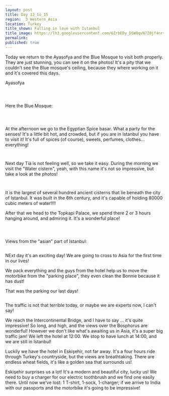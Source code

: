 ```yaml
---
layout: post
title: Day 13_to_15
region:  3_Western_Asia
location: Turkey
title_shown: Falling in love with Istanbul
title_image: https://lh3.googleusercontent.com/6ZrbEDy_DSW8qvN7Z0jf4nrtvh7j2hCsG6_6v5LS1RpENzzwDMqWf44mFj1T5alwtbtyMWFs-QLzMsjReVs_C4jvChi1DHbQPv5_V215-ibdXuCumyoqLHA6WQKJ4-t8t0DXnMejhphu_0m6A0nfaeTMKZD0ItRZchMZVlooKz6l_Azm0XT1nu64fp8zYfL7IH88GPiwzj_VXnyv0FTDkF6iLYTW0EXKmK-LlPPwyzAdYhUhwpQfxbr_C58Y3RKdm6WZxrIj0xgZmuC90W4qbUmvKkQwIdF6B4ckDPoU4evfVpG5h5xKXGe1itj_KAwHRfQKRWdKN8LX2uWK4MuftlmYLi78ZHkkY0H93VIgTG-JXYzYYcUnOS06qYvGcQ9Q2EF8TGMcffEjQH1IcAtViA2L-q2ko6TQTH2IAiVRfieOtmP-PB76ran1qE5vKUpah5DgVntsmC8UR_0rbItxbru7JP4PvRNxmz_SiHgQZesuRx4JGxyYdhtj7EWGf0AM5tcwZqzTLGjIkeLZeRTa8bpXrXmbANdXMRuFTdkNY_7kLRxMP_eMFpqKunEv-Q12vQ2CvezzzEPa5bDWYlZcGg1mM_Z6tuZhZz2mpyjdFHcEoX0d582xWSykgOeIhkcZ8lJsAjVfMiOg8SE1jWB5nc7TooO4TyPdnZX3g8uxig0tgF6hdgFrtuDK0TtzIljg--8ByE4JR5Z3Pmvafkk=w836-h627-no
permalink: 
published: true
---
```


Today we return to the Ayasofya and the Blue Mosque to visit both properly. They are just stunning, you can see it on the photos! It's a pity that we couldn't see the Blue mosque's ceiling, because they where working on it and it's covered this days. 

Ayasofya

<p><a
href="https://lh3.googleusercontent.com/n6AW7heznpT6PWJ-jC1Tv2QrSpYXYonMTKoFuLxmRBmFbkZgTkQOGsguvBWXvvKKRbv9I-_u-1Y9wvAfK-5v6OLck34jIT-BMsZ03kTW4zeelODE4oAdOSo2CRIPma-B9j4STpEiafLWHJsLdGBVOrteeIO6Cz5goPGXUGsuFaFb72qVNpNdJh1KgFruPcRvkEjm4vFyRZfkRUmbe6qbXBlKSx6ML8uZlSNybHhaQv9eHxhufofRLtPaZpMt0DaVR_Tlky3w1EOHhxw26JdY00IM5xx22SuZ1R_vysFrxUJLaz_qtZgfmiZzbE6gAOqQ6tktBcazHMhaSPgsGh2zFVLo4mpii3SS8oaxpju47BE_xuMIalGt7ODSet6fDEy4WtPz6yymKxBSY7-RKgjWhUg6D5LXzdmnhPesSe3OhrYcUqcsWpLILf63RTKuY3m0oeNNQWyO9QAuite7kC_5UPEMTzLvYNz_8e1bwz_ndPom0UUYK05_0hBTQvva5PyZezxtjfcbkD5uAf7D9_aQuL0TcdvMwr3_A8mo56a9KJYRUS0F2LsalOXBAfR73pIGI1cYjIls4EPnD0pZh-eH5-PBjbDzb5asu8t9kEmmhF1let_JJEGKmR7UIzKiKINOGxJ-oen_-gbPn3GM9nyCO7TuADKs6KCqWQ=w596-h794-no"><img 
src="https://lh3.googleusercontent.com/n6AW7heznpT6PWJ-jC1Tv2QrSpYXYonMTKoFuLxmRBmFbkZgTkQOGsguvBWXvvKKRbv9I-_u-1Y9wvAfK-5v6OLck34jIT-BMsZ03kTW4zeelODE4oAdOSo2CRIPma-B9j4STpEiafLWHJsLdGBVOrteeIO6Cz5goPGXUGsuFaFb72qVNpNdJh1KgFruPcRvkEjm4vFyRZfkRUmbe6qbXBlKSx6ML8uZlSNybHhaQv9eHxhufofRLtPaZpMt0DaVR_Tlky3w1EOHhxw26JdY00IM5xx22SuZ1R_vysFrxUJLaz_qtZgfmiZzbE6gAOqQ6tktBcazHMhaSPgsGh2zFVLo4mpii3SS8oaxpju47BE_xuMIalGt7ODSet6fDEy4WtPz6yymKxBSY7-RKgjWhUg6D5LXzdmnhPesSe3OhrYcUqcsWpLILf63RTKuY3m0oeNNQWyO9QAuite7kC_5UPEMTzLvYNz_8e1bwz_ndPom0UUYK05_0hBTQvva5PyZezxtjfcbkD5uAf7D9_aQuL0TcdvMwr3_A8mo56a9KJYRUS0F2LsalOXBAfR73pIGI1cYjIls4EPnD0pZh-eH5-PBjbDzb5asu8t9kEmmhF1let_JJEGKmR7UIzKiKINOGxJ-oen_-gbPn3GM9nyCO7TuADKs6KCqWQ=w596-h794-no" class="oversize" alt=""></a></p>

<p><a
href="https://lh3.googleusercontent.com/aOdA9YkH5u6Sr8MsiBO1OE7EjtRsCkDcIND2nfHOzpNFK_GWXhLAMYu6vhkyPN808UnFi4R4F2WS_CER3pSJqe6DOQ--5GF3tlS6MYlH2YzmRqodeX0dpBcf2N9rINJ3TfwYon_E4HRr_ZqsJqGqs4-VyoHeDHCf58Exepq2xdaHSjr-AwdWcrPRaExFjF6WhuvAT9-90Wo4NdjKy0e9yxwqahfWCITILj05gaY1UdTFPo2BDuCw3WUwk6lbh689bbzD3JZ6RTWkvJg1kHlTUcV1iItE21Nb3tjVSuBeW_VXvHaHYEKnJb4ezE6vnlj5j58Q_S_9aVpMY8cfA1hBG59nMWHX-bfxJJrw3r_OqkF1p5vd-bMHh0ZK_Jy0FoMVnib7lYi8Qhd1q1eWueoTeEE0177zRCb5KXVwn6qE-R6X7sENHt44zVhzQhhRxWcyr26y4COw9iwPdX8_vn2YIXu0OJVx9BeOPss3AOpoKmFwWPl-FivBqOf-aB5E0SL9OR4rszxx4UyDjeId5WJ1yakYSCjMvdBr0Y9PpuqGJyg41M8PziiJPp3XtWBy9-_3I6Y9w82hd45uXV4R1fcT5NdxS7I9wDuOMtkHmhfpwiyWHMLbf6wCT9TZumswaWTTeKo-69kydlTW1wv-kngV_ktgN1fmZ7Xneg=w1059-h794-no"><img 
src="https://lh3.googleusercontent.com/aOdA9YkH5u6Sr8MsiBO1OE7EjtRsCkDcIND2nfHOzpNFK_GWXhLAMYu6vhkyPN808UnFi4R4F2WS_CER3pSJqe6DOQ--5GF3tlS6MYlH2YzmRqodeX0dpBcf2N9rINJ3TfwYon_E4HRr_ZqsJqGqs4-VyoHeDHCf58Exepq2xdaHSjr-AwdWcrPRaExFjF6WhuvAT9-90Wo4NdjKy0e9yxwqahfWCITILj05gaY1UdTFPo2BDuCw3WUwk6lbh689bbzD3JZ6RTWkvJg1kHlTUcV1iItE21Nb3tjVSuBeW_VXvHaHYEKnJb4ezE6vnlj5j58Q_S_9aVpMY8cfA1hBG59nMWHX-bfxJJrw3r_OqkF1p5vd-bMHh0ZK_Jy0FoMVnib7lYi8Qhd1q1eWueoTeEE0177zRCb5KXVwn6qE-R6X7sENHt44zVhzQhhRxWcyr26y4COw9iwPdX8_vn2YIXu0OJVx9BeOPss3AOpoKmFwWPl-FivBqOf-aB5E0SL9OR4rszxx4UyDjeId5WJ1yakYSCjMvdBr0Y9PpuqGJyg41M8PziiJPp3XtWBy9-_3I6Y9w82hd45uXV4R1fcT5NdxS7I9wDuOMtkHmhfpwiyWHMLbf6wCT9TZumswaWTTeKo-69kydlTW1wv-kngV_ktgN1fmZ7Xneg=w1059-h794-no" class="oversize" alt=""></a></p>

<p><a
href="https://lh3.googleusercontent.com/PIcLzvpqJ_4IWs6AOmgTFmtp0Kpp361FTFZJzD8ND7jqeQrUOpCs22vyOWXKZvZhWNP-pafCGUWBTW-20RuHiPmzQFJj5XxQNGu5TuiXntnaBf-lyC0gAW_RgqzZFHHwNROORQDoGnPIySHyyf0YMWoaDxk44N-DGsvyGoQEADjgiNAE_OnFWzEHRkOzzsQgjOfVP2R-InTbu4V603ptMDKm63NItUeR3rb-QhJv569cxMP9dxvmdNn_zk3KcSa7fVIZJv3q2qmdSeZAby37Nwr0yh50hYteizkpmHQ0UoO_cgKG4HD6E8E90DbASryPkaGnGZORqPw0v0QRdwFRDD_RkGZk6j4vE_GReA16ery4xurVw1K7fBED2ML9c5HaHL4sJvXTxwkiVVe0iOtA1vDvCdpWEvZ4d7PHKEMskSgWzQd4hiTuyBc5G09Tq2-VDaNuv4IE-smnpLauu94abS-69cPe8-lut63HG4rAcoXY9i4ZbS3NjtP0bK-bR6KZ6FM7xV5Z-vdIE8FXEWu7nAe2DMfzSHnLiWbXWCesd5T3G6HRJ-qHLRUH3yjuY5RVOuVQeiVCnz28g3RHn6i1yZ3nd8fK1NfuToEscopIDFnzkB7WgnpW_O3dbQlWVY7LKJOlY9W0BT_6jykVbkt6r2ZuFpBS1uvMWQ=w476-h634-no"><img 
src="https://lh3.googleusercontent.com/PIcLzvpqJ_4IWs6AOmgTFmtp0Kpp361FTFZJzD8ND7jqeQrUOpCs22vyOWXKZvZhWNP-pafCGUWBTW-20RuHiPmzQFJj5XxQNGu5TuiXntnaBf-lyC0gAW_RgqzZFHHwNROORQDoGnPIySHyyf0YMWoaDxk44N-DGsvyGoQEADjgiNAE_OnFWzEHRkOzzsQgjOfVP2R-InTbu4V603ptMDKm63NItUeR3rb-QhJv569cxMP9dxvmdNn_zk3KcSa7fVIZJv3q2qmdSeZAby37Nwr0yh50hYteizkpmHQ0UoO_cgKG4HD6E8E90DbASryPkaGnGZORqPw0v0QRdwFRDD_RkGZk6j4vE_GReA16ery4xurVw1K7fBED2ML9c5HaHL4sJvXTxwkiVVe0iOtA1vDvCdpWEvZ4d7PHKEMskSgWzQd4hiTuyBc5G09Tq2-VDaNuv4IE-smnpLauu94abS-69cPe8-lut63HG4rAcoXY9i4ZbS3NjtP0bK-bR6KZ6FM7xV5Z-vdIE8FXEWu7nAe2DMfzSHnLiWbXWCesd5T3G6HRJ-qHLRUH3yjuY5RVOuVQeiVCnz28g3RHn6i1yZ3nd8fK1NfuToEscopIDFnzkB7WgnpW_O3dbQlWVY7LKJOlY9W0BT_6jykVbkt6r2ZuFpBS1uvMWQ=w476-h634-no" class="oversize" alt=""></a></p>

Here the Blue Mosque:

<p><a
href="https://lh3.googleusercontent.com/0GmfwY4d-v4ITvfQCvVz4iPdWQ2eCOl-ACCxVnVKLXLzpR3j-R1skzlakLjbCWU4POWkUN2XPE6PIP8NGwuFsmt1K0FlvCqbD_r9YkackuzD2LiPdTKrJMCXjI3uil-rdIK9cFT3EVIGkn9niFbFgN8NTnlPDix3sZNpsw7QHUlSrQqVYS3kkC0alelVxr9f0pLnUTGMm_035fo8aL1dUyVN5SeeGQ-NEXFq1frmKQ1qgQL79EM8tBE3fG4wUXbbyp3Huog-welq2AJCPzfmpp501gdkwG0KGtr6XFBCePwIa7UvPxfvV4o4n0K2on_m45Qicm5KWnszVtzO67Fm-jDiOIwH-eu21PAwY0i4abil3OHD6DO_-m354xPWmpKU-9oTDIQLN_zPo-lg6_w2Nfnyg_s9WYfq-0H_GtGb6n2dWJJZ3EdRPgznhS2p5KgZDtnaUxG-Yo8kNmUHLHEcvc7hAwLhsUTcYRYFShrOX9rnSu0GOX4MKUcQ9x7pLyHQsoT-XLuxcGG0m26cumY2X9mlyZo85vMXk9O0JhqVIqLYM7bAoxJMyA3Skyn1mUKsuJK4F6C_dOkVPaaHj-2Aay5F495Gmuc0XT-0Iic-5xb8YPP2UIoarnph0-0wDAsRKQvoNqFBRmf-CWnCzwn9WBlNuj4odx-o2A=w845-h634-no"><img 
src="https://lh3.googleusercontent.com/0GmfwY4d-v4ITvfQCvVz4iPdWQ2eCOl-ACCxVnVKLXLzpR3j-R1skzlakLjbCWU4POWkUN2XPE6PIP8NGwuFsmt1K0FlvCqbD_r9YkackuzD2LiPdTKrJMCXjI3uil-rdIK9cFT3EVIGkn9niFbFgN8NTnlPDix3sZNpsw7QHUlSrQqVYS3kkC0alelVxr9f0pLnUTGMm_035fo8aL1dUyVN5SeeGQ-NEXFq1frmKQ1qgQL79EM8tBE3fG4wUXbbyp3Huog-welq2AJCPzfmpp501gdkwG0KGtr6XFBCePwIa7UvPxfvV4o4n0K2on_m45Qicm5KWnszVtzO67Fm-jDiOIwH-eu21PAwY0i4abil3OHD6DO_-m354xPWmpKU-9oTDIQLN_zPo-lg6_w2Nfnyg_s9WYfq-0H_GtGb6n2dWJJZ3EdRPgznhS2p5KgZDtnaUxG-Yo8kNmUHLHEcvc7hAwLhsUTcYRYFShrOX9rnSu0GOX4MKUcQ9x7pLyHQsoT-XLuxcGG0m26cumY2X9mlyZo85vMXk9O0JhqVIqLYM7bAoxJMyA3Skyn1mUKsuJK4F6C_dOkVPaaHj-2Aay5F495Gmuc0XT-0Iic-5xb8YPP2UIoarnph0-0wDAsRKQvoNqFBRmf-CWnCzwn9WBlNuj4odx-o2A=w845-h634-no" class="oversize" alt=""></a></p>

<p><a
href="https://lh3.googleusercontent.com/ZzzsXIfTXShOKOxLLO3UIJx8OTdNI_vjrKio4-efO8S51As86ka_-ONN65h_F3mP08ru534Y-L1cfuwj0yYRWeR08ixOQORJlDl5Vmg59JcjxpNnBfdRRMSOOg8P6MF1joJ_A2W5XrhgfiUTZs0u6DiVxQm1gt4Jl4JLW1lxvjy3AlrV9Hz_qFCeeQYs6svd0K2vhuYx6n0VaIs-TqPNrqPj_xd-FqqASrBh8Lz9M2mCnxmFs6RYRAzB_TUfEWjAg0dwt7mPxI88D2cmxyiyYAJ7PSgzZ6E8j-OMLA53WPit2J81eco9ZxK_3-33JclQ48S3SYSgHqlbPm9Rpi_RTmy6s2Vd2fAY4k_H35wElZa4yiEwiuaxTNAKxTZ2Ab4R03JvhXllTNBv35B36Md-YKTFIF5bJH0r8B88NLy10eaITorMWXtJRezRgqguBuvJvPb_oSWC5fTMYZpKvuIJZBlLZU_y0eWOmAg32TEdlcPBd2A4jq3xtc3gCJPg1STqVWH1vse1zlIESPnvcB2D_E8h9fqc51IVgNjnBrDYX5W49pOVd7Yl5ZEogH4g5JIdg8ebfqeXawR_2fWeLiLiv52nzyyMGEF-YxAfjXTb0aDOjyeozrAHhsiL8Y6zqm232E97ucT9U_tpbWZnXqmLopJSU612JCTnNg=w845-h634-no"><img 
src="https://lh3.googleusercontent.com/ZzzsXIfTXShOKOxLLO3UIJx8OTdNI_vjrKio4-efO8S51As86ka_-ONN65h_F3mP08ru534Y-L1cfuwj0yYRWeR08ixOQORJlDl5Vmg59JcjxpNnBfdRRMSOOg8P6MF1joJ_A2W5XrhgfiUTZs0u6DiVxQm1gt4Jl4JLW1lxvjy3AlrV9Hz_qFCeeQYs6svd0K2vhuYx6n0VaIs-TqPNrqPj_xd-FqqASrBh8Lz9M2mCnxmFs6RYRAzB_TUfEWjAg0dwt7mPxI88D2cmxyiyYAJ7PSgzZ6E8j-OMLA53WPit2J81eco9ZxK_3-33JclQ48S3SYSgHqlbPm9Rpi_RTmy6s2Vd2fAY4k_H35wElZa4yiEwiuaxTNAKxTZ2Ab4R03JvhXllTNBv35B36Md-YKTFIF5bJH0r8B88NLy10eaITorMWXtJRezRgqguBuvJvPb_oSWC5fTMYZpKvuIJZBlLZU_y0eWOmAg32TEdlcPBd2A4jq3xtc3gCJPg1STqVWH1vse1zlIESPnvcB2D_E8h9fqc51IVgNjnBrDYX5W49pOVd7Yl5ZEogH4g5JIdg8ebfqeXawR_2fWeLiLiv52nzyyMGEF-YxAfjXTb0aDOjyeozrAHhsiL8Y6zqm232E97ucT9U_tpbWZnXqmLopJSU612JCTnNg=w845-h634-no" class="oversize" alt=""></a></p>

<p><a
href="https://lh3.googleusercontent.com/SxUyrPAyy9G_6e-nIGVSqLQv2b0eIVSQmTwHWef0zaMcCGH8SRHCCFOthhKXy6kT8UjsBEEm8oas0-zNqFhQn-m5zV2JstgI9iI-qjQXRSZnhZGkiW80h3g1FFV7dlZd2FrBFOS58Vuu8H3X_kF1HSuFgEO8cmRjoRV9VpqG6t8cadcXj-_J9gUy111JhCGxpnfYf26gHt7H3mBV3HsXesCxiX0B4NqWjmwq3IF0_-PmCCK3kcC73e8KGHGAo4BIfD07Ro8kzd_GWzK5Uvb1qbbhVTX7H-E6xZ7Z0rhQnTL-ODg_CCye9p6tZwABZOzaMas8w-9EfuzXDv77qfg6dhGeDZXGTc62jR9IEQ6mFQCfDH4HiYf3w_-CBe9ycJpOwnYQDnORpu9tLRRWZsnp3dyvPSBbYvfkveAU2a01JA96mV-AvQV-ArkHtoeh0NrH8S0apnbgULVK9vnsAvFP9GxCzmXfjjjARy5d4eD9rZVEMQMKbCuqoaCJKqGQsSOo6ouhQq6hw5WPtMt4IOausNBt65_701AHqyvb5KtDyEPgyLbjbSI2crXVp4NvgjNyP1r9mliJXoXg8MoJ_Fy-9l4nKiG4J3uTM-GYlVk4srxHzs85wKD18enRAEQomSLJq_vt-elVkjXZfBHrMl0LJIhJoCfuPvohbA=w845-h634-no"><img 
src="https://lh3.googleusercontent.com/SxUyrPAyy9G_6e-nIGVSqLQv2b0eIVSQmTwHWef0zaMcCGH8SRHCCFOthhKXy6kT8UjsBEEm8oas0-zNqFhQn-m5zV2JstgI9iI-qjQXRSZnhZGkiW80h3g1FFV7dlZd2FrBFOS58Vuu8H3X_kF1HSuFgEO8cmRjoRV9VpqG6t8cadcXj-_J9gUy111JhCGxpnfYf26gHt7H3mBV3HsXesCxiX0B4NqWjmwq3IF0_-PmCCK3kcC73e8KGHGAo4BIfD07Ro8kzd_GWzK5Uvb1qbbhVTX7H-E6xZ7Z0rhQnTL-ODg_CCye9p6tZwABZOzaMas8w-9EfuzXDv77qfg6dhGeDZXGTc62jR9IEQ6mFQCfDH4HiYf3w_-CBe9ycJpOwnYQDnORpu9tLRRWZsnp3dyvPSBbYvfkveAU2a01JA96mV-AvQV-ArkHtoeh0NrH8S0apnbgULVK9vnsAvFP9GxCzmXfjjjARy5d4eD9rZVEMQMKbCuqoaCJKqGQsSOo6ouhQq6hw5WPtMt4IOausNBt65_701AHqyvb5KtDyEPgyLbjbSI2crXVp4NvgjNyP1r9mliJXoXg8MoJ_Fy-9l4nKiG4J3uTM-GYlVk4srxHzs85wKD18enRAEQomSLJq_vt-elVkjXZfBHrMl0LJIhJoCfuPvohbA=w845-h634-no" class="oversize" alt=""></a></p>

At the afternoon we go to the Egyptian Spice basar. What a party for the senses! It's a little bit hot, and crowded, but if you are in Istanbul you have to visit it! It's full of spices (of course), sweets, perfumes, clothes... everything!

<p><a
href="https://lh3.googleusercontent.com/mQynrTZtOOG9brHWtWhw_Zjyb5u0vSe-8vOJt-4jaHtg3-BPFmRnAHmu2IzunFoAL7J9LmZX9kALDVqOjPJWAkY3NfrznuB5-pR_dNKVHA7BaRFL_E0HX3inp8NrD1s0jQ_0dFXEHmrAaJclvLbXVvFBYvTnauxgkIhlFD8E78FY3YibD_cqVXjU3B1AJJ1cTM_-UPejKWjB_O81IdlwJ2bH-kK3lmm8KcAM0mLr19Gzr1uNwR5p53T10f8vCzknR9s2QAmxO9N6ivBBO1UgwaVKczn7dcl41A65hfQNgziiEPOzxwzWowGTWjs2tAs85znjASbbHUTKdxZ7U6nf2o_jr_PQ4M01Nb1xygOwTDpVR2fM6Et8_iPQ2SXiCSlUNJ0MCS2b9b5vdfB_ojddmZSNMQt0ZL5yG2Hxl3rn5tYK35_TX3bQtZyZ4JKrJZqsISk9g34MD0eO8Whj_i8PzuL8mdoQkNFmw6CVj1MTsuoOWJAzGGHRBKqX7xJatfdrVMPtYcc-vrJHEDZ3FriKjAz0VpSMZ_8nK7d1aNX6qh1LYQiu2vWdBypszwgS9RlQ_G75kMmCseJXmVEHLqyIUVqP3qUOXfKQ4mJhr20Y4anp6M4_31j3MrdihjgP5JVuYu65ouboD1N8g4f12IBKs6nOw-6fqhzdQw=w1059-h794-no"><img 
src="https://lh3.googleusercontent.com/mQynrTZtOOG9brHWtWhw_Zjyb5u0vSe-8vOJt-4jaHtg3-BPFmRnAHmu2IzunFoAL7J9LmZX9kALDVqOjPJWAkY3NfrznuB5-pR_dNKVHA7BaRFL_E0HX3inp8NrD1s0jQ_0dFXEHmrAaJclvLbXVvFBYvTnauxgkIhlFD8E78FY3YibD_cqVXjU3B1AJJ1cTM_-UPejKWjB_O81IdlwJ2bH-kK3lmm8KcAM0mLr19Gzr1uNwR5p53T10f8vCzknR9s2QAmxO9N6ivBBO1UgwaVKczn7dcl41A65hfQNgziiEPOzxwzWowGTWjs2tAs85znjASbbHUTKdxZ7U6nf2o_jr_PQ4M01Nb1xygOwTDpVR2fM6Et8_iPQ2SXiCSlUNJ0MCS2b9b5vdfB_ojddmZSNMQt0ZL5yG2Hxl3rn5tYK35_TX3bQtZyZ4JKrJZqsISk9g34MD0eO8Whj_i8PzuL8mdoQkNFmw6CVj1MTsuoOWJAzGGHRBKqX7xJatfdrVMPtYcc-vrJHEDZ3FriKjAz0VpSMZ_8nK7d1aNX6qh1LYQiu2vWdBypszwgS9RlQ_G75kMmCseJXmVEHLqyIUVqP3qUOXfKQ4mJhr20Y4anp6M4_31j3MrdihjgP5JVuYu65ouboD1N8g4f12IBKs6nOw-6fqhzdQw=w1059-h794-no" class="oversize" alt=""></a></p>

<p><a
href="https://lh3.googleusercontent.com/Ar3RaGXAZTEys4HhcAhhTJQOfkw7QmX1qZCQ6d3aA-k7TPQIiob_TkIPSrkpcVIztrTO0XCO7_t8p3PJL-EbXQ6jen2zkVrqPYCypQH_lrSPC2XheqaO3ZK19TiCu6hdwF9E2hbwNLZFDDQlkOvHiKfEDuufPrKRbYcCyMfC1KbcJ8k6T4hYfNSAZkTQk_kNGzuXqpDo5Mg021QaD82as4JL2gIrBuYiIVn0CMcLz5bYFLPcWqD3tjj41Rw5PN-2lvWPFh-yOVDZjPyruCah0Jwn8aFV8RodEF8hB0xusS4io4ufxJ7usfLXWYnGvkyPDv64c64ViX2jpXUtpgG48yhAP82hPgXNNpw3ax4TT2yQzWZRhsJ8bhOl7JELGSp3usbrsFbT04MviIQ_CXucIykLnwFYlmSag4FStcZH_8Glbp77YXr33LMId9PlXeR2GCVQGWeiGx2CEfN0Oa4ERt_j6AmcJiuRgXnYDz-__yTsUQW6K7twRXVUJanJK2_gLM6sJR8EGgQ8fzelsQddxItaBCZ487oa9xh34iGlQFijCvN6c4rCXfVZ8UZzNB5fhVd-NRpDbW0ZmKLZ1p-6n9RCYAHu_GeHrUrh9UONOhYGDsy16QHNGLTRBTeVr3pnZVzmFVMhmRj8eBzR5JVdVIPjv7jsi4du6w=w845-h634-no"><img 
src="https://lh3.googleusercontent.com/Ar3RaGXAZTEys4HhcAhhTJQOfkw7QmX1qZCQ6d3aA-k7TPQIiob_TkIPSrkpcVIztrTO0XCO7_t8p3PJL-EbXQ6jen2zkVrqPYCypQH_lrSPC2XheqaO3ZK19TiCu6hdwF9E2hbwNLZFDDQlkOvHiKfEDuufPrKRbYcCyMfC1KbcJ8k6T4hYfNSAZkTQk_kNGzuXqpDo5Mg021QaD82as4JL2gIrBuYiIVn0CMcLz5bYFLPcWqD3tjj41Rw5PN-2lvWPFh-yOVDZjPyruCah0Jwn8aFV8RodEF8hB0xusS4io4ufxJ7usfLXWYnGvkyPDv64c64ViX2jpXUtpgG48yhAP82hPgXNNpw3ax4TT2yQzWZRhsJ8bhOl7JELGSp3usbrsFbT04MviIQ_CXucIykLnwFYlmSag4FStcZH_8Glbp77YXr33LMId9PlXeR2GCVQGWeiGx2CEfN0Oa4ERt_j6AmcJiuRgXnYDz-__yTsUQW6K7twRXVUJanJK2_gLM6sJR8EGgQ8fzelsQddxItaBCZ487oa9xh34iGlQFijCvN6c4rCXfVZ8UZzNB5fhVd-NRpDbW0ZmKLZ1p-6n9RCYAHu_GeHrUrh9UONOhYGDsy16QHNGLTRBTeVr3pnZVzmFVMhmRj8eBzR5JVdVIPjv7jsi4du6w=w845-h634-no" class="oversize" alt=""></a></p>

Next day Tià is not feeling well, so we take it easy. During the morning we visit the "Water cistern", yeah, with this name it's not so impressive, but take a look at the photos!

<p><a
href="https://lh3.googleusercontent.com/PniYOoIk4qPfOjC_PsEDEoIiYSzvICueYGi7-3T5ncNXEwbqodw91UffzCq7YStwTtm1mOml5ji6FxmwmA_4GRtvXYE42GIvJeqQUMBPO_dbIAUCYNggPAGBB_FYgztEMbolOVC6Eoy6QVr02X6hYjtvAmjQTjk0BYCDYZjFQHYCjtcUX6im4gIdaRu_BqQClk6SfvyOfHMnvIkns6otSJsfmwKCxZfDhwqVzrXSVNUJ0428OIFc3fkNFAyxSsT9C_OV5kfdk_QKbP7d_llN2xLE-c-0_Vks2pp9XXNTYzXtwNDh1fhel76ZeA5UhBJieFcf9I22mDPEshRaElAOkzvGYijz0P7ubjHClo_azmeII0G1y3RLox6CpROaU5yC9sh9INeX0M7920gGd6B3mJsoOtVjMp9njOln5rWs7o4uYGvHJTxXkia37r4qVSszL2066euVJM3Q-LzIDFd_mJi-gTSnv3X8IgDLo6lS8kX99jfSyv3fGbWCiZCTRX9Uu9fsKiTvQm686zNJg36HUy4Rrmv6G59dthkY2GB_REafN-fme4ZD2XZZPbqlcVRw3jmaAL5ooE6K_gymUkx9kHi7U-JnZTapYZ8dS-s6hdCXVsaAOYK6VXueyvNsvlMOEm93ll47UpuNOoa55eXeh0IFFnrDbsoRbQ=w978-h733-no"><img 
src="https://lh3.googleusercontent.com/PniYOoIk4qPfOjC_PsEDEoIiYSzvICueYGi7-3T5ncNXEwbqodw91UffzCq7YStwTtm1mOml5ji6FxmwmA_4GRtvXYE42GIvJeqQUMBPO_dbIAUCYNggPAGBB_FYgztEMbolOVC6Eoy6QVr02X6hYjtvAmjQTjk0BYCDYZjFQHYCjtcUX6im4gIdaRu_BqQClk6SfvyOfHMnvIkns6otSJsfmwKCxZfDhwqVzrXSVNUJ0428OIFc3fkNFAyxSsT9C_OV5kfdk_QKbP7d_llN2xLE-c-0_Vks2pp9XXNTYzXtwNDh1fhel76ZeA5UhBJieFcf9I22mDPEshRaElAOkzvGYijz0P7ubjHClo_azmeII0G1y3RLox6CpROaU5yC9sh9INeX0M7920gGd6B3mJsoOtVjMp9njOln5rWs7o4uYGvHJTxXkia37r4qVSszL2066euVJM3Q-LzIDFd_mJi-gTSnv3X8IgDLo6lS8kX99jfSyv3fGbWCiZCTRX9Uu9fsKiTvQm686zNJg36HUy4Rrmv6G59dthkY2GB_REafN-fme4ZD2XZZPbqlcVRw3jmaAL5ooE6K_gymUkx9kHi7U-JnZTapYZ8dS-s6hdCXVsaAOYK6VXueyvNsvlMOEm93ll47UpuNOoa55eXeh0IFFnrDbsoRbQ=w978-h733-no" class="oversize" alt=""></a></p>

<p><a
href="https://lh3.googleusercontent.com/etEDOT6lcPFmJTb2oh4WsQ8PG2O6ix2R8wGBcWKa-7OF0IshmwmXS-YGQqVyryjR_4asdQasdY2VwwrevqkLGvEl0X_gKqYotEqqeoB-0i6UzOsde6wniJ_ag_v645tFGf6xDWpyfr171sDIrwCKTijdG1UjQmz-y1hKMUuFTHYK8guYfopFzORSQzJVJg6aytw0qZpbkLErVbxX2WUYIwwJZTguWnNYXHz7vNWgcRS9FvrC7XJIAPwzMsyl8h3GkuMVPO_0SdxYx_K1MDlffvO_9NNmnft7mnFbqCm6FA1HsLBOyZAbSEXh56BsnquE52NBhNHndQy3cRxn8l94O_MHQEx4DQxvmHJ7vrqi4bp7lIoo6j8TvYyccYmzpYVLt7OML9OH0Crpv7WNFFMZpaIWZ8Mwh6IEkEyYC5NlYAX5c2olKGsZWOL0bkXKQP7gJxmBbPaMzP7_gZ06sIR-ZytkUVTsfxDuOXmP-DpDD39C3qjOl5QPwp7bLEuX5sN8dc_HPnlwS0Nsf-OwXxmpzAOREz8Otjh7FHHFlqfqXp46WhHoZIWzbkzqjqqw2lO7EvnDfg99svaDKnyD0DJo1P9RuMk74mfx86cqD8CKC34me1qXhfEuuoJRc-5cPVIiviOTepdx6DemitZWJMN8udtmnt4dvHkb5g=w978-h733-no"><img 
src="https://lh3.googleusercontent.com/etEDOT6lcPFmJTb2oh4WsQ8PG2O6ix2R8wGBcWKa-7OF0IshmwmXS-YGQqVyryjR_4asdQasdY2VwwrevqkLGvEl0X_gKqYotEqqeoB-0i6UzOsde6wniJ_ag_v645tFGf6xDWpyfr171sDIrwCKTijdG1UjQmz-y1hKMUuFTHYK8guYfopFzORSQzJVJg6aytw0qZpbkLErVbxX2WUYIwwJZTguWnNYXHz7vNWgcRS9FvrC7XJIAPwzMsyl8h3GkuMVPO_0SdxYx_K1MDlffvO_9NNmnft7mnFbqCm6FA1HsLBOyZAbSEXh56BsnquE52NBhNHndQy3cRxn8l94O_MHQEx4DQxvmHJ7vrqi4bp7lIoo6j8TvYyccYmzpYVLt7OML9OH0Crpv7WNFFMZpaIWZ8Mwh6IEkEyYC5NlYAX5c2olKGsZWOL0bkXKQP7gJxmBbPaMzP7_gZ06sIR-ZytkUVTsfxDuOXmP-DpDD39C3qjOl5QPwp7bLEuX5sN8dc_HPnlwS0Nsf-OwXxmpzAOREz8Otjh7FHHFlqfqXp46WhHoZIWzbkzqjqqw2lO7EvnDfg99svaDKnyD0DJo1P9RuMk74mfx86cqD8CKC34me1qXhfEuuoJRc-5cPVIiviOTepdx6DemitZWJMN8udtmnt4dvHkb5g=w978-h733-no" class="oversize" alt=""></a></p>

It is the largest of several hundred ancient cisterns that lie beneath the city of Istanbul. It was built in the 6th century, and it's capable of holding 80000 cubic meters of water!!!!

After that we head to the Topkapi Palace, we spend there 2 or 3 hours hanging around, and admiring it. It's a wonderful place! 

<p><a
href="https://lh3.googleusercontent.com/-lc-Ghfurl6e1ueq1dbesVgwt2DHwzjquVWlQYAeziwY4RYGpUQoHB3e0mZqoDeLLQRRz3MPB1K44vfLYL9iDI0AYfRGobYenaP80GmcNhdBX6iDk60fsUQgZNw3iFEGKJSPu7U2yf_-VeCCM1PJ-b4jOO_sfJU6DtXE79_X-dscSl7gIu7rXSgYi2Zvv9GaBN-aLN6GiVGtPujESslHxWyxWeTyeQqPVdZcKnnj0ObPaku_I6HumpF2CwFwIz9-Px6e1uWghIjCUugkzOf3q0Dtam1eQe_i8B_DOMruR3INkEGnNcJi9zqzE-lJH4Ola1_CS8mp4p1AkLdFaVe3t7-eC7Os8AcfR3FZa5gmpbsrttUgDZq3NhKWPofdH8AvwXCwmwsMVFLXlLC0-k82GxqyMJ6f_vp6Y-vWm-figiXfnX6p8Yeumz6yN-J4JY61Non2QFv-P-qQMxUR0HzgbbqjAnLIkOYjrtvItwdtVEjMvWZQZZOIUs3yHp6rGyyH4rTmUzR4buZ5VKGzbAOyn5WrnTi9JqM1Gcu8-Ex8m8W8KmztoPB1Mzulr_XEVrZnI-2CMDCI9v-nA5iiqpr6h5Q92iByxExEzqGtyUdqA9MqjauK2Ln-G0UBib0arGHVA3ci95qGdSVmpn603roxuqKS88Bu3Z4h0g=w978-h733-no"><img 
src="https://lh3.googleusercontent.com/-lc-Ghfurl6e1ueq1dbesVgwt2DHwzjquVWlQYAeziwY4RYGpUQoHB3e0mZqoDeLLQRRz3MPB1K44vfLYL9iDI0AYfRGobYenaP80GmcNhdBX6iDk60fsUQgZNw3iFEGKJSPu7U2yf_-VeCCM1PJ-b4jOO_sfJU6DtXE79_X-dscSl7gIu7rXSgYi2Zvv9GaBN-aLN6GiVGtPujESslHxWyxWeTyeQqPVdZcKnnj0ObPaku_I6HumpF2CwFwIz9-Px6e1uWghIjCUugkzOf3q0Dtam1eQe_i8B_DOMruR3INkEGnNcJi9zqzE-lJH4Ola1_CS8mp4p1AkLdFaVe3t7-eC7Os8AcfR3FZa5gmpbsrttUgDZq3NhKWPofdH8AvwXCwmwsMVFLXlLC0-k82GxqyMJ6f_vp6Y-vWm-figiXfnX6p8Yeumz6yN-J4JY61Non2QFv-P-qQMxUR0HzgbbqjAnLIkOYjrtvItwdtVEjMvWZQZZOIUs3yHp6rGyyH4rTmUzR4buZ5VKGzbAOyn5WrnTi9JqM1Gcu8-Ex8m8W8KmztoPB1Mzulr_XEVrZnI-2CMDCI9v-nA5iiqpr6h5Q92iByxExEzqGtyUdqA9MqjauK2Ln-G0UBib0arGHVA3ci95qGdSVmpn603roxuqKS88Bu3Z4h0g=w978-h733-no" class="oversize" alt=""></a></p>

<p><a
href="https://lh3.googleusercontent.com/316WPFD8a-G_gXucL1rv6CiyW1LVVDAqB0acV7zn4CEnKbEqYJx8VrgRb2nrEf6MKSZaAluBFwUugLDHusuMCvarh_R2HZrsQfR1Iz6Sv6nDvwragTC8TxFyXPsQOP1wMYYybZz7dYGGvJNDe6nSk0dYzPFuYRRFlMoYKNFZHFtQUdICL2NAeDD3vbTL89kCCFk1YdH52P_cAVR4YVVL1iDRjsQq_9q-t-4qzVsTv22ZcCrQv3367DNoCS0ADBmlIWGN1qwkSiJm66iRREXrUQCBFr7nnpUC5wpdYCpXnytC9Rkio7gesXS7kcmIK3DmLL34p_Pt3Ucy6bEwAnmErfeqIW0mWRxuvdpl2C9lM3zCVHpUWLQAjycOFq-S4YFkY4czGRb5zptzEaLnBY9RIpn0c3GSh7v9AO5a-sXPogxcSejtPIKtnQUileJaf_gmG3siHpkdt_PDJkKSnzgMbm8ip0rA29NUy5VD0jjjBIFF3x6ptNUdBDdX0g-zRFfcK0-7LK449qNllIJKOPn7ebBwQNSM-dWelcIyFVX0Kj0uevmXRsxRTgmC51S1frlPl1gM3v4e-E4mtAyJWwh6lviTLRctUau8p4JTIEmrVIHnipYnbn9_ydg2L_8SPLWtrac_jotHeVou9nHQIf21zARVEO3acylAXw=w978-h733-no"><img 
src="https://lh3.googleusercontent.com/316WPFD8a-G_gXucL1rv6CiyW1LVVDAqB0acV7zn4CEnKbEqYJx8VrgRb2nrEf6MKSZaAluBFwUugLDHusuMCvarh_R2HZrsQfR1Iz6Sv6nDvwragTC8TxFyXPsQOP1wMYYybZz7dYGGvJNDe6nSk0dYzPFuYRRFlMoYKNFZHFtQUdICL2NAeDD3vbTL89kCCFk1YdH52P_cAVR4YVVL1iDRjsQq_9q-t-4qzVsTv22ZcCrQv3367DNoCS0ADBmlIWGN1qwkSiJm66iRREXrUQCBFr7nnpUC5wpdYCpXnytC9Rkio7gesXS7kcmIK3DmLL34p_Pt3Ucy6bEwAnmErfeqIW0mWRxuvdpl2C9lM3zCVHpUWLQAjycOFq-S4YFkY4czGRb5zptzEaLnBY9RIpn0c3GSh7v9AO5a-sXPogxcSejtPIKtnQUileJaf_gmG3siHpkdt_PDJkKSnzgMbm8ip0rA29NUy5VD0jjjBIFF3x6ptNUdBDdX0g-zRFfcK0-7LK449qNllIJKOPn7ebBwQNSM-dWelcIyFVX0Kj0uevmXRsxRTgmC51S1frlPl1gM3v4e-E4mtAyJWwh6lviTLRctUau8p4JTIEmrVIHnipYnbn9_ydg2L_8SPLWtrac_jotHeVou9nHQIf21zARVEO3acylAXw=w978-h733-no" class="oversize" alt=""></a></p>

<p><a
href="https://lh3.googleusercontent.com/Wl5d7aLSwZ9JW8XjzF8hnkwmOL_ntCVRb_gQaDLhuJ4yF_cKRSEyyeBDe5d_fpTG1QD5vKkJHKZFy7nCA1KOyM5lQBJZXQm-CBvooPeiJmFn77mqaog05EuK4IAh8kzL1v2gS1zXpIYafkCGmgnjTqSyNZ_efZzNG1D5wgPETG1fDb7-AoG1dJhlw-0wsExO4T6lk60D8LbMQjvurJbJoPrksC7ZV5m8tlw_ZkVOXQ52VSPq4Gx1OIDtl4Dcd6Yz-FQ6vUbxa3J_zwfVu8M2vRhBTobfp367wk1LsOgsEY9K7Yt4RKnu8u8Atg4p3FMPhBaomlNs5EQsaxpB15ZXFSBpxdAtzk5daZZGFrCPSriuAQMI4k7xxKNJGkkazPW_n0SxeBll8AB5fklEzxVOMW_LNjxx7Ul4SDvUqSVhLbn2aSKgf37GQUvQiH0rqgqszeaS6kWHhZwO8vLHOeTovJN1hv0lYfdc9tawpJwFD1gFIX1zRAT7_oBONcD_i1ydOAVyYZemJ9yqnsJ02Y96KNoFDBP7WiCbxxZyS1Oi4TmshbNvD5RDDIlfbDFT4bMtMuoRFt3J8dpOiC-YVgGYxjVwNAjzkdHXeBBg7z2VsWzWm5rKcuXPwJ8rDO4P0rFJXIiHsRi4EGiDX1_APhINyu_-1cpTNsKtcA=w978-h733-no"><img 
src="https://lh3.googleusercontent.com/Wl5d7aLSwZ9JW8XjzF8hnkwmOL_ntCVRb_gQaDLhuJ4yF_cKRSEyyeBDe5d_fpTG1QD5vKkJHKZFy7nCA1KOyM5lQBJZXQm-CBvooPeiJmFn77mqaog05EuK4IAh8kzL1v2gS1zXpIYafkCGmgnjTqSyNZ_efZzNG1D5wgPETG1fDb7-AoG1dJhlw-0wsExO4T6lk60D8LbMQjvurJbJoPrksC7ZV5m8tlw_ZkVOXQ52VSPq4Gx1OIDtl4Dcd6Yz-FQ6vUbxa3J_zwfVu8M2vRhBTobfp367wk1LsOgsEY9K7Yt4RKnu8u8Atg4p3FMPhBaomlNs5EQsaxpB15ZXFSBpxdAtzk5daZZGFrCPSriuAQMI4k7xxKNJGkkazPW_n0SxeBll8AB5fklEzxVOMW_LNjxx7Ul4SDvUqSVhLbn2aSKgf37GQUvQiH0rqgqszeaS6kWHhZwO8vLHOeTovJN1hv0lYfdc9tawpJwFD1gFIX1zRAT7_oBONcD_i1ydOAVyYZemJ9yqnsJ02Y96KNoFDBP7WiCbxxZyS1Oi4TmshbNvD5RDDIlfbDFT4bMtMuoRFt3J8dpOiC-YVgGYxjVwNAjzkdHXeBBg7z2VsWzWm5rKcuXPwJ8rDO4P0rFJXIiHsRi4EGiDX1_APhINyu_-1cpTNsKtcA=w978-h733-no" class="oversize" alt=""></a></p>

Views from the "asian" part of Istanbul:

<p><a
href="https://lh3.googleusercontent.com/WjWwI_02mgqHcmBwH_J36aizapFrZifXuDrNZvsUSwuIWsr7WCuRHHViThyKtRrQ6JJ18tNz9oic5Fv4wlPFl17bqj9xoXj4ZHxXGdI8mKeS7VRaNlZ6m_JEM_kgPOXjF420mBWBeti48afzxyOaVFhXWs2MiEIbqz-F-8gS52JmsDAywbTQCQHjKcq76g4zm1m5dVJYS1nYcv14QJXJb5bMF93NcDljqPiG16j-9MprNCZoYqeU5YmH8M4XK6Rr4wHz7P6qWSN26nyKuXxl4g7Z2q2CtDLhd2T_GQ5D6yiVWGZd1CcVhtlLvEAHF1NAxHnFvf5DO_DgSdDs48lH9nk1wc_mYzfwu71TjaevVwouEk2mOJjI0YuR-kgRsGmuXpBlYC1Ay0VTDwSBsiZABqElfxgsuEwac4Z95tFcCF3kTlBSJYRIJP-Z0W9OZisdgbqOpFpLPUx6HSVaxhBZ4IlST32yR8hCR__NuINrfzsqmb1DUJPyAZf-P7sOLAEwpo9MTb3IsTJg27E4vT3VTTG7MbPYmLvpsH3y2IswKyt6xfHcSEqWAOC2_MHSjJOaLxo2rEfJu0_eMgLDmyFC8JdTKxXjnfvXAvTiKvV5to_iQrkqVA0byZ6Pm5ao72RL1dhxsCMtqma2kYsrok3vBHn81kAT-NJhfA=w781-h586-no"><img 
src="https://lh3.googleusercontent.com/WjWwI_02mgqHcmBwH_J36aizapFrZifXuDrNZvsUSwuIWsr7WCuRHHViThyKtRrQ6JJ18tNz9oic5Fv4wlPFl17bqj9xoXj4ZHxXGdI8mKeS7VRaNlZ6m_JEM_kgPOXjF420mBWBeti48afzxyOaVFhXWs2MiEIbqz-F-8gS52JmsDAywbTQCQHjKcq76g4zm1m5dVJYS1nYcv14QJXJb5bMF93NcDljqPiG16j-9MprNCZoYqeU5YmH8M4XK6Rr4wHz7P6qWSN26nyKuXxl4g7Z2q2CtDLhd2T_GQ5D6yiVWGZd1CcVhtlLvEAHF1NAxHnFvf5DO_DgSdDs48lH9nk1wc_mYzfwu71TjaevVwouEk2mOJjI0YuR-kgRsGmuXpBlYC1Ay0VTDwSBsiZABqElfxgsuEwac4Z95tFcCF3kTlBSJYRIJP-Z0W9OZisdgbqOpFpLPUx6HSVaxhBZ4IlST32yR8hCR__NuINrfzsqmb1DUJPyAZf-P7sOLAEwpo9MTb3IsTJg27E4vT3VTTG7MbPYmLvpsH3y2IswKyt6xfHcSEqWAOC2_MHSjJOaLxo2rEfJu0_eMgLDmyFC8JdTKxXjnfvXAvTiKvV5to_iQrkqVA0byZ6Pm5ao72RL1dhxsCMtqma2kYsrok3vBHn81kAT-NJhfA=w781-h586-no" class="oversize" alt=""></a></p>

NExt day it's an exciting day! We are going to cross to Asia for the first time in our lives!

We pack everything and the guys from the hotel help us to move the motorbike from the "parking place", they even clean the Bonnie because it has dust!

That was the parking our last days!

<p><a
href="https://lh3.googleusercontent.com/m6HfzSPIK8XpNt_e4YeCGY5JfPxAofA8mwEcmqLcJ2Dk-0nhgEyPxCAefH2KhKZA7hszANqeB-qt2MtB3CZZEDznKGfFaR_DGXqEb_OzwGLLAgInXFhsK8oy1r_0xmEohxrsLsMjXiTV5-ER4ndc9zHEELE0Us0109zMK8ZToIfvlX43fxPAUc0O6iHSgUzPcqEGGAQC2X_ItTQRqIWGUO8YNmOnM4s0JaP1irvRpnOyh-6EHlPYzRyl7DaInmk41A1f5n4I-GJxm5oT-SaxlmBehKS3-VuKd11z5infgMrGbE7ChHjQlzrQ7gowPmPSc_5mWwXpjX7m-LXAsB-l9LtUAPu2ODk3YMDrZcDauNUxyJDVylqr1MSJkxIxKPiUZjklvbPYKMY1sAO9v_qxVmv-ytUKz77ecPzybUxnwzWRPujTERB89Bpkf642xUyz0T2kSxD0vguisXhlPqvBbt5wGvHbeMzUEV9vsoedQnCBDvzz2EVvCrLVRbe3JTbCLZKeIOHyMNmhbJXih9p9y4mjDHdZsE-uW4yId8LhK_PWnhb-7TkJqw48KL0PGGaQMIPihqka1VbyztiFaYmVePpaN3B2s_0Q3WuNsX9iQ9Ssc1LnfbZu2SkIVf8rUH4gNDfEOK47cr6EN3p95s5rusH2P0b7ZAOtpg=w978-h733-no"><img 
src="https://lh3.googleusercontent.com/m6HfzSPIK8XpNt_e4YeCGY5JfPxAofA8mwEcmqLcJ2Dk-0nhgEyPxCAefH2KhKZA7hszANqeB-qt2MtB3CZZEDznKGfFaR_DGXqEb_OzwGLLAgInXFhsK8oy1r_0xmEohxrsLsMjXiTV5-ER4ndc9zHEELE0Us0109zMK8ZToIfvlX43fxPAUc0O6iHSgUzPcqEGGAQC2X_ItTQRqIWGUO8YNmOnM4s0JaP1irvRpnOyh-6EHlPYzRyl7DaInmk41A1f5n4I-GJxm5oT-SaxlmBehKS3-VuKd11z5infgMrGbE7ChHjQlzrQ7gowPmPSc_5mWwXpjX7m-LXAsB-l9LtUAPu2ODk3YMDrZcDauNUxyJDVylqr1MSJkxIxKPiUZjklvbPYKMY1sAO9v_qxVmv-ytUKz77ecPzybUxnwzWRPujTERB89Bpkf642xUyz0T2kSxD0vguisXhlPqvBbt5wGvHbeMzUEV9vsoedQnCBDvzz2EVvCrLVRbe3JTbCLZKeIOHyMNmhbJXih9p9y4mjDHdZsE-uW4yId8LhK_PWnhb-7TkJqw48KL0PGGaQMIPihqka1VbyztiFaYmVePpaN3B2s_0Q3WuNsX9iQ9Ssc1LnfbZu2SkIVf8rUH4gNDfEOK47cr6EN3p95s5rusH2P0b7ZAOtpg=w978-h733-no" class="oversize" alt=""></a></p>

The traffic is not that terrible today, or maybe we are experts now, I can't say!

We reach the Intercontinental Bridge, and I have to say ... it's quite impressive! So long, and high, and the views over the Bosphorus are wonderful! However we don't like what's awaiting us in Asia, it's a super big traffic jam! We left the hotel at 12:00. We stop to have lunch at 14:00, and we are still in Istanbul!

Luckily we have the hotel in Eskişehir, not far away. It's a four hours ride through Turkey's countryside, but the views are breathtaking. There are endless wheat fields, it's like a golden sea that surrounds us!

Eskişehir surprises us a lot! It's a modern and beautiful city, lucky us! We need to buy a charger for our electric toothbrush and we find one easily there. Until now we've lost: 1 T-shirt, 1-sock, 1-charger; if we arrive to India with our passports and the motorbike it's going to be impressive!



